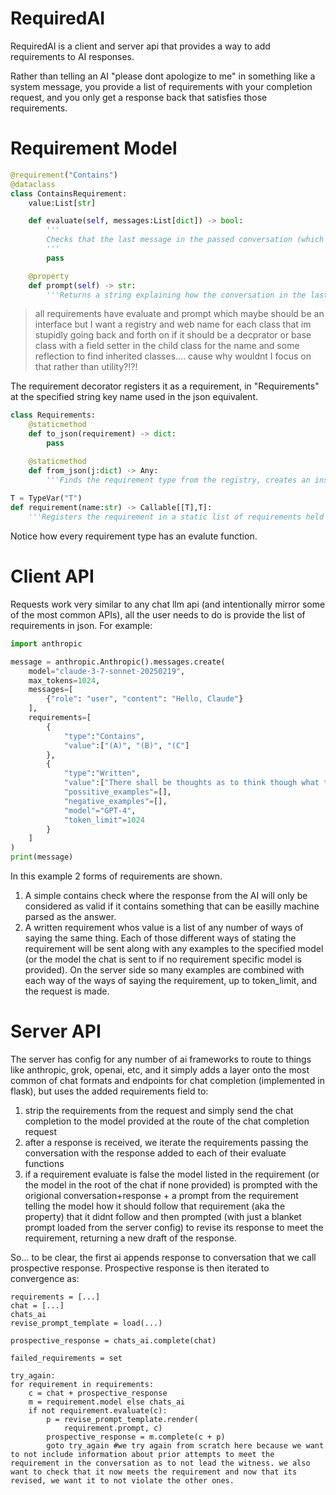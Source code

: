# RequiredAI
RequiredAI is a client and server api that provides a way to add requirements to AI responses.

Rather than telling an AI "please dont apologize to me" in something like a system message, you provide a list of requirements with your completion request, and you only get a response back that satisfies those requirements.

# Requirement Model
```python
@requirement("Contains")
@dataclass
class ContainsRequirement:
    value:List[str]

    def evaluate(self, messages:List[dict]) -> bool:
        '''
        Checks that the last message in the passed conversation (which is presumed to be from an AI), contains any of the values in value.
        '''
        pass

    @property
    def prompt(self) -> str:
        '''Returns a string explaining how the conversation in the last call to evaluate that returned false did not meet this requirement'''
```
> all requirements have evaluate and prompt which maybe should be an interface but I want a registry and web name for each class that im stupidly going back and forth on if it should be a decprator or base class with a field setter in the child class for the name and some reflection to find inherited classes.... cause why wouldnt I focus on that rather than utility?!?!

The requirement decorator registers it as a requirement, in "Requirements" at the specified string key name used in the json equivalent.

```python
class Requirements:
    @staticmethod
    def to_json(requirement) -> dict:
        pass

    @staticmethod
    def from_json(j:dict) -> Any:
        '''Finds the requirement type from the registry, creates an instance and populates it'''
    
T = TypeVar("T")
def requirement(name:str) -> Callable[[T],T]:
    '''Registers the requirement in a static list of requirements held in Requirements class and stores the passed name in the decorated requirement class as __web_name__.'''
```

Notice how every requirement type has an evalute function.

# Client API
Requests work very similar to any chat llm api (and intentionally mirror some of the most common APIs), all the user needs to do is provide the list of requirements in json. For example:

```python
import anthropic

message = anthropic.Anthropic().messages.create(
    model="claude-3-7-sonnet-20250219",
    max_tokens=1024,
    messages=[
        {"role": "user", "content": "Hello, Claude"}
    ],
    requirements=[
        {
            "type":"Contains",
            "value":["(A)", "(B)", "(C"]
        },
        {
            "type":"Written",
            "value":["There shall be thoughts as to think though what the answer should be BEFORE *any* answer in the correct format is written at the end.", "Think through your answer before providing one"],
            "possitive_examples"=[],
            "negative_examples"=[],
            "model"="GPT-4",
            "token_limit"=1024
        }
    ]
)
print(message)
```

In this example 2 forms of requirements are shown.
1. A simple contains check where the response from the AI will only be considered as valid if it contains something that can be easilly machine parsed as the answer.
2. A written requirement whos value is a list of any number of ways of saying the same thing.
Each of those different ways of stating the requirement will be sent along with any examples to the specified model (or the model the chat is sent to if no requirement specific model is provided). On the server side so many examples are combined with each way of the ways of saying the requirement, up to token_limit, and the request is made.


# Server API
The server has config for any number of ai frameworks to route to things like anthropic, grok, openai, etc, and it simply adds a layer onto the most common of chat formats and endpoints for chat completion (implemented in flask), but uses the added requirements field to:

1. strip the requirements from the request and simply send the chat completion to the model provided at the route of the chat completion request
2. after a response is received, we iterate the requirements passing the conversation with the response added to each of their evaluate functions
3. if a requirement evaluate is false the model listed in the requirement (or the model in the root of the chat if none provided) is prompted with the origional conversation+response + a prompt from the requirement telling the model how it should follow that requirement (aka the property) that it didnt follow and then prompted (with just a blanket prompt loaded from the server config) to revise its response to meet the requirement, returning a new draft of the response.

So... to be clear, the first ai appends response to conversation that we call prospective response. Prospective response is then iterated to convergence as:

```sudo code
requirements = [...]
chat = [...]
chats_ai
revise_prompt_template = load(...)

prospective_response = chats_ai.complete(chat)

failed_requirements = set

try_again:
for requirement in requirements:
    c = chat + prospective_response
    m = requirement.model else chats_ai
    if not requirement.evaluate(c):
        p = revise_prompt_template.render(
            requirement.prompt, c)
        prospective_response = m.complete(c + p)
        goto try_again #we try again from scratch here because we want to not include information about prior attempts to meet the requirement in the conversation as to not lead the witness. we also want to check that it now meets the requirement and now that its revised, we want it to not violate the other ones.
```
